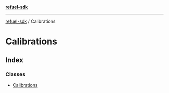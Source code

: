 [**refuel-sdk**](../README.md)

***

[refuel-sdk](../modules.md) / Calibrations

# Calibrations

## Index

### Classes

- [Calibrations](classes/Calibrations.md)
